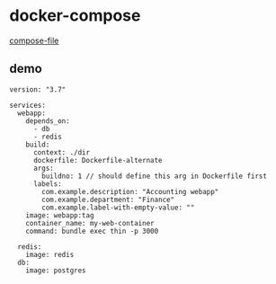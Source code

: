 # docker-compose

[compose-file](https://docs.docker.com/compose/compose-file/)

## demo

```
version: "3.7"

services:
  webapp:
    depends_on:
      - db
      - redis
    build:
      context: ./dir
      dockerfile: Dockerfile-alternate
      args:
        buildno: 1 // should define this arg in Dockerfile first
      labels:
        com.example.description: "Accounting webapp"
        com.example.department: "Finance"
        com.example.label-with-empty-value: ""
    image: webapp:tag
    container_name: my-web-container
    command: bundle exec thin -p 3000

  redis:
    image: redis
  db:
    image: postgres
```

##